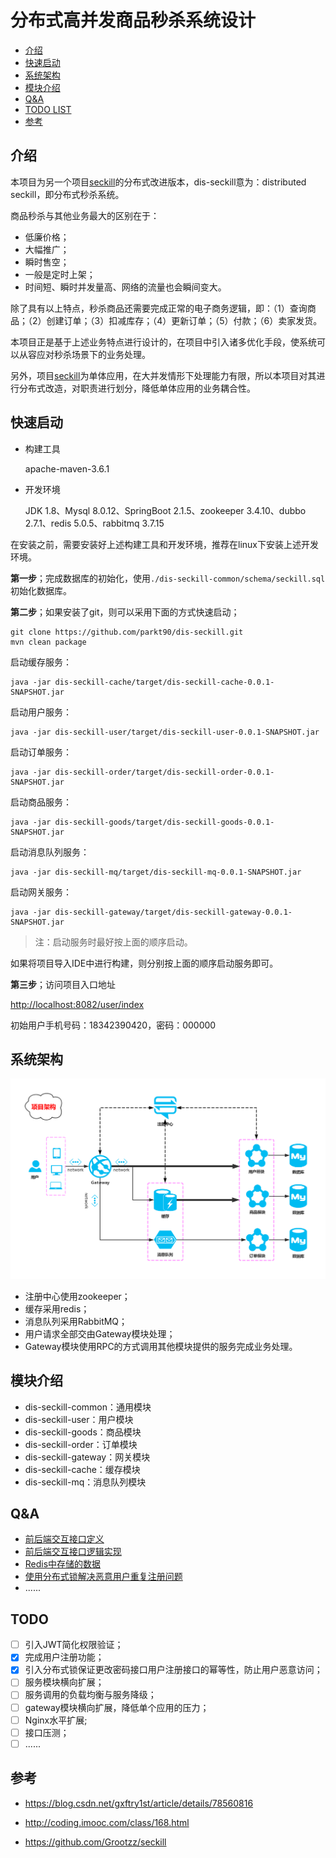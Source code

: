 # 分布式高并发商品秒杀系统设计

- [介绍](#介绍)
- [快速启动](#快速启动)
- [系统架构](#系统架构)
- [模块介绍](#模块介绍)
- [Q&A](#Q&A)
- [TODO LIST](#TODO)
- [参考](#参考)

## 介绍

本项目为另一个项目[seckill](https://github.com/Grootzz/seckill)的分布式改进版本，dis-seckill意为：distributed seckill，即分布式秒杀系统。

商品秒杀与其他业务最大的区别在于：

- 低廉价格；
- 大幅推广；
- 瞬时售空；
- 一般是定时上架；
- 时间短、瞬时并发量高、网络的流量也会瞬间变大。

除了具有以上特点，秒杀商品还需要完成正常的电子商务逻辑，即：（1）查询商品；（2）创建订单；（3）扣减库存；（4）更新订单；（5）付款；（6）卖家发货。

本项目正是基于上述业务特点进行设计的，在项目中引入诸多优化手段，使系统可以从容应对秒杀场景下的业务处理。

另外，项目[seckill](https://github.com/Grootzz/seckill)为单体应用，在大并发情形下处理能力有限，所以本项目对其进行分布式改造，对职责进行划分，降低单体应用的业务耦合性。

## 快速启动

- 构建工具

  apache-maven-3.6.1

- 开发环境

  JDK 1.8、Mysql 8.0.12、SpringBoot 2.1.5、zookeeper 3.4.10、dubbo 2.7.1、redis 5.0.5、rabbitmq 3.7.15

在安装之前，需要安装好上述构建工具和开发环境，推荐在linux下安装上述开发环境。

**第一步**；完成数据库的初始化，使用`./dis-seckill-common/schema/seckill.sql`初始化数据库。

**第二步**；如果安装了git，则可以采用下面的方式快速启动；

```properties
git clone https://github.com/parkt90/dis-seckill.git
mvn clean package
```
启动缓存服务：

```properties
java -jar dis-seckill-cache/target/dis-seckill-cache-0.0.1-SNAPSHOT.jar
```

启动用户服务：

```properties
java -jar dis-seckill-user/target/dis-seckill-user-0.0.1-SNAPSHOT.jar
```

启动订单服务：

```properties
java -jar dis-seckill-order/target/dis-seckill-order-0.0.1-SNAPSHOT.jar
```

启动商品服务：

```properties
java -jar dis-seckill-goods/target/dis-seckill-goods-0.0.1-SNAPSHOT.jar
```

启动消息队列服务：

```properties
java -jar dis-seckill-mq/target/dis-seckill-mq-0.0.1-SNAPSHOT.jar
```

启动网关服务：

```properties
java -jar dis-seckill-gateway/target/dis-seckill-gateway-0.0.1-SNAPSHOT.jar
```

> 注：启动服务时最好按上面的顺序启动。

如果将项目导入IDE中进行构建，则分别按上面的顺序启动服务即可。

**第三步**；访问项目入口地址

<http://localhost:8082/user/index>

初始用户手机号码：18342390420，密码：000000

## 系统架构
![系统架构](doc/assets/SYSTEM_ARCHITECTURE.png)

- 注册中心使用zookeeper；
- 缓存采用redis；
- 消息队列采用RabbitMQ；
- 用户请求全部交由Gateway模块处理；
- Gateway模块使用RPC的方式调用其他模块提供的服务完成业务处理。

## 模块介绍

- dis-seckill-common：通用模块
- dis-seckill-user：用户模块
- dis-seckill-goods：商品模块
- dis-seckill-order：订单模块
- dis-seckill-gateway：网关模块
- dis-seckill-cache：缓存模块
- dis-seckill-mq：消息队列模块

## Q&A

- [前后端交互接口定义](https://github.com/Grootzz/dis-seckill/blob/master/doc/前后端交互接口定义.md)
- [前后端交互接口逻辑实现](https://github.com/Grootzz/dis-seckill/blob/master/doc/前后端交互接口逻辑实现.md)
- [Redis中存储的数据](https://github.com/Grootzz/dis-seckill/blob/master/doc/Redis中存储的数据.md)
- [使用分布式锁解决恶意用户重复注册问题](https://github.com/Grootzz/dis-seckill/blob/master/doc/使用分布式锁解决恶意用户重复注册问题.md)
- ......

## TODO

- [ ] 引入JWT简化权限验证；
- [x] 完成用户注册功能；
- [x] 引入分布式锁保证更改密码接口用户注册接口的幂等性，防止用户恶意访问；
- [ ] 服务模块横向扩展；
- [ ] 服务调用的负载均衡与服务降级；
- [ ] gateway模块横向扩展，降低单个应用的压力；
- [ ] Nginx水平扩展;
- [ ] 接口压测；
- [ ] ......

## 参考

- <https://blog.csdn.net/gxftry1st/article/details/78560816>

- <http://coding.imooc.com/class/168.html>
- <https://github.com/Grootzz/seckill>